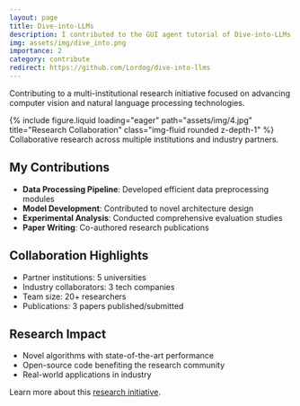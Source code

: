 ```yaml
---
layout: page
title: Dive-into-LLMs
description: I contributed to the GUI agent tutorial of Dive-into-LLMs repository.
img: assets/img/dive_into.png
importance: 2
category: contribute
redirect: https://github.com/Lordog/dive-into-llms
---
```


Contributing to a multi-institutional research initiative focused on advancing computer vision and natural language processing technologies.

<div class="row">
    <div class="col-sm mt-3 mt-md-0">
        {% include figure.liquid loading="eager" path="assets/img/4.jpg" title="Research Collaboration" class="img-fluid rounded z-depth-1" %}
    </div>
</div>
<div class="caption">
    Collaborative research across multiple institutions and industry partners.
</div>

## My Contributions

- **Data Processing Pipeline**: Developed efficient data preprocessing modules
- **Model Development**: Contributed to novel architecture design
- **Experimental Analysis**: Conducted comprehensive evaluation studies
- **Paper Writing**: Co-authored research publications

## Collaboration Highlights

- Partner institutions: 5 universities
- Industry collaborators: 3 tech companies
- Team size: 20+ researchers
- Publications: 3 papers published/submitted

## Research Impact

- Novel algorithms with state-of-the-art performance
- Open-source code benefiting the research community
- Real-world applications in industry

Learn more about this [research initiative](https://example.com/community-research). 
